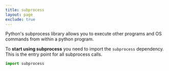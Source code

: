 ```yaml
---
title: subprocess
layout: page
exclude: true
---
```


Python's subprocess library allows you to execute other programs and OS commands from within a python program.

To **start using subprocess** you need to import the `subprocess` dependency. This is the entry point for all subprocess calls.
```python
import subprocess
```


<!--stackedit_data:
eyJoaXN0b3J5IjpbLTE1Nzc5Mjg5MjRdfQ==
-->